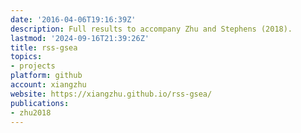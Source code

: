 ```yaml
---
date: '2016-04-06T19:16:39Z'
description: Full results to accompany Zhu and Stephens (2018).
lastmod: '2024-09-16T21:39:26Z'
title: rss-gsea
topics:
- projects
platform: github
account: xiangzhu
website: https://xiangzhu.github.io/rss-gsea/
publications:
- zhu2018
---
```


